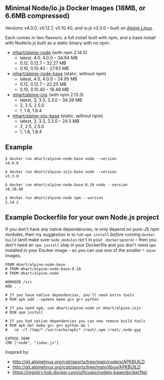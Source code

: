 Minimal Node/io.js Docker Images (18MB, or 6.6MB compressed)
------------------------------------------------------------

Versions v4.0.0, v0.12.7, v0.10.40, and io.js v3.3.0 –
built on [Alpine Linux](http://alpinelinux.org/).

Each comes in two flavours: a full install built with npm, and a base install
with Node/io.js built as a static binary with no npm:

- [mhart/alpine-node](https://hub.docker.com/r/mhart/alpine-node/) (with npm 2.14.3)
  - latest, 4.0, 4.0.0 – 34.94 MB
  - 0.12, 0.12.7 – 32.27 MB
  - 0.10, 0.10.40 – 27.63 MB
- [mhart/alpine-node-base](https://hub.docker.com/r/mhart/alpine-node-base/) (static, without npm)
  - latest, 4.0, 4.0.0 – 24.95 MB
  - 0.12, 0.12.7 – 22.25 MB
  - 0.10, 0.10.40 – 18.48 MB
- [mhart/alpine-iojs](https://hub.docker.com/r/mhart/alpine-iojs/) (with npm 2.13.3)
  - latest, 3, 3.3, 3.3.0 – 34.39 MB
  - 2, 2.5, 2.5.0
  - 1, 1.8, 1.8.4
- [mhart/alpine-iojs-base](https://hub.docker.com/r/mhart/alpine-iojs-base/) (static, without npm)
  - latest, 3, 3.3, 3.3.0 – 24.5 MB
  - 2, 2.5, 2.5.0
  - 1, 1.8, 1.8.4

Example
-------

    $ docker run mhart/alpine-node-base node --version
    v4.0.0

    $ docker run mhart/alpine-iojs-base node --version
    v3.3.0

    $ docker run mhart/alpine-node-base:0.10 node --version
    v0.10.40

    $ docker run mhart/alpine-node npm --version
    2.14.2

Example Dockerfile for your own Node.js project
-----------------------------------------------

If you don't have any native dependencies, ie only depend on pure-JS npm
modules, then my suggestion is to run `npm install` *before* running
`docker build` (and make sure `node_modules` isn't in your `.dockerignore`) –
then you don't need an `npm install` step in your Dockerfile and you don't need
`npm` installed in your Docker image – so you can use one of the smaller
`*-base` images.

    FROM mhart/alpine-node-base
    # FROM mhart/alpine-node-base:0.10
    # FROM mhart/alpine-node

    WORKDIR /src
    ADD . .

    # If you have native dependencies, you'll need extra tools
    # RUN apk add --update make gcc g++ python

    # If you need npm, use mhart/alpine-node or mhart/alpine-iojs
    # RUN npm install

    # If you had native dependencies you can now remove build tools
    # RUN apk del make gcc g++ python && \
    #   rm -rf /tmp/* /var/cache/apk/* /root/.npm /root/.node-gyp

    EXPOSE 3000
    CMD ["node", "index.js"]

Inspired by:

- http://git.alpinelinux.org/cgit/aports/tree/main/nodejs/APKBUILD
- http://git.alpinelinux.org/cgit/aports/tree/main/libuv/APKBUILD
- https://registry.hub.docker.com/u/ficusio/nodejs-base/dockerfile/
